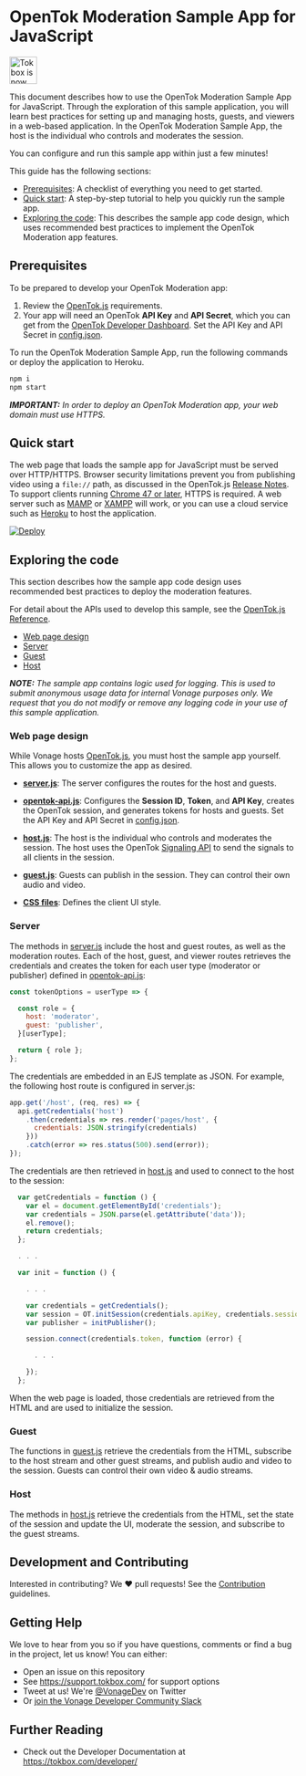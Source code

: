 # OpenTok Moderation Sample App for JavaScript

<img src="https://assets.tokbox.com/img/vonage/Vonage_VideoAPI_black.svg" height="48px" alt="Tokbox is now known as Vonage" />

This document describes how to use the OpenTok Moderation Sample App for JavaScript. Through
the exploration of this sample application, you will learn best practices for setting up and
managing hosts, guests, and viewers in a web-based application. In the OpenTok Moderation
Sample App, the host is the individual who controls and moderates the session.

You can configure and run this sample app within just a few minutes!

This guide has the following sections:

- [Prerequisites](#prerequisites): A checklist of everything you need to get started.
- [Quick start](#quick-start): A step-by-step tutorial to help you quickly run the sample app.
- [Exploring the code](#exploring-the-code): This describes the sample app code design, which
  uses recommended best practices to implement the OpenTok Moderation app features.

## Prerequisites

To be prepared to develop your OpenTok Moderation app:

1. Review the [OpenTok.js](https://tokbox.com/developer/sdks/js/) requirements.
2. Your app will need an OpenTok **API Key** and **API Secret**, which you can get from
   the [OpenTok Developer Dashboard](https://tokbox.com/account/). Set the API Key and
   API Secret in [config.json](./config.json).

To run the OpenTok Moderation Sample App, run the following commands or deploy the
application to Heroku.

```bash
npm i
npm start
```

_**IMPORTANT:** In order to deploy an OpenTok Moderation app, your web domain must use HTTPS._

## Quick start

The web page that loads the sample app for JavaScript must be served over HTTP/HTTPS. Browser
security limitations prevent you from publishing video using a `file://` path, as discussed in
the OpenTok.js [Release Notes](https://www.tokbox.com/developer/sdks/js/release-notes.html#knownIssues). To
support clients running [Chrome 47 or later](https://groups.google.com/forum/#!topic/discuss-webrtc/sq5CVmY69sc),
HTTPS is required. A web server such as [MAMP](https://www.mamp.info/) or
[XAMPP](https://www.apachefriends.org/index.html) will work, or you can use a cloud service such
as [Heroku](https://www.heroku.com/) to host the application.

[![Deploy](https://www.herokucdn.com/deploy/button.svg)](https://heroku.com/deploy)

## Exploring the code

This section describes how the sample app code design uses recommended best practices to deploy
the moderation features.

For detail about the APIs used to develop this sample, see
the [OpenTok.js Reference](https://tokbox.com/developer/sdks/js/reference/).

- [Web page design](#web-page-design)
- [Server](#server)
- [Guest](#guest)
- [Host](#host)

_**NOTE:** The sample app contains logic used for logging. This is used to submit anonymous usage data for internal Vonage purposes only. We request that you do not modify or remove any logging code in your use of this sample application._

### Web page design

While Vonage hosts [OpenTok.js](https://tokbox.com/developer/sdks/js/), you must host the
sample app yourself. This allows you to customize the app as desired.

- **[server.js](./server.js)**: The server configures the routes for the host and guests.

- **[opentok-api.js](./services/opentok-api.js)**: Configures the **Session ID**, **Token**,
  and **API Key**, creates the OpenTok session, and generates tokens for hosts and guests. Set
  the API Key and API Secret in [config.json](./config.json).

- **[host.js](./public/js/host.js)**: The host is the individual who controls and moderates
  the session. The host uses the OpenTok [Signaling API](https://www.tokbox.com/developer/guides/signaling/js/)
  to send the signals to all clients in the session.

- **[guest.js](./public/js/guest.js)**: Guests can publish in the session. They can control
  their own audio and video.

- **[CSS files](./public/css)**: Defines the client UI style.

### Server

The methods in [server.js](./server.js) include the host and guest routes, as well
as the moderation routes. Each of the host, guest, and viewer routes retrieves
the credentials and creates the token for each user type (moderator or publisher)
defined in [opentok-api.js](./services/opentok-api.js):

```javascript
const tokenOptions = userType => {

  const role = {
    host: 'moderator',
    guest: 'publisher',
  }[userType];

  return { role };
};
```

The credentials are embedded in an EJS template as JSON. For example, the following host
route is configured in server.js:

```javascript
app.get('/host', (req, res) => {
  api.getCredentials('host')
    .then(credentials => res.render('pages/host', {
      credentials: JSON.stringify(credentials)
    }))
    .catch(error => res.status(500).send(error));
});
```

The credentials are then retrieved in [host.js](./public/js/host.js) and used to connect to the host to the session:

```javascript
  var getCredentials = function () {
    var el = document.getElementById('credentials');
    var credentials = JSON.parse(el.getAttribute('data'));
    el.remove();
    return credentials;
  };

  . . .

  var init = function () {

    . . .

    var credentials = getCredentials();
    var session = OT.initSession(credentials.apiKey, credentials.sessionId);
    var publisher = initPublisher();

    session.connect(credentials.token, function (error) {

      . . .

    });
  };

```

When the web page is loaded, those credentials are retrieved from the HTML and are used to initialize the session.

### Guest

The functions in [guest.js](./public/js/guest.js) retrieve the credentials from the HTML,
subscribe to the host stream and other guest streams, and publish audio and video to the
session. Guests can control their own video & audio streams.

### Host

The methods in [host.js](./public/js/host.js) retrieve the credentials from the HTML, set the
state of the session and update the UI, moderate the session, and subscribe to the guest
streams.

## Development and Contributing

Interested in contributing? We :heart: pull requests! See the [Contribution](CONTRIBUTING.md) guidelines.

## Getting Help

We love to hear from you so if you have questions, comments or find a bug in the project, let us
know! You can either:

- Open an issue on this repository
- See <https://support.tokbox.com/> for support options
- Tweet at us! We're [@VonageDev](https://twitter.com/VonageDev) on Twitter
- Or [join the Vonage Developer Community Slack](https://developer.nexmo.com/community/slack)

## Further Reading

- Check out the Developer Documentation at <https://tokbox.com/developer/>
